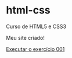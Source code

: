 # html-css
 Curso de HTML5 e CSS3

 Meu site criado!

 <a href="https://danielperesaraujo.github.io/html-css/Exercicios/ex002/index.html">Executar o exercício 001</a>